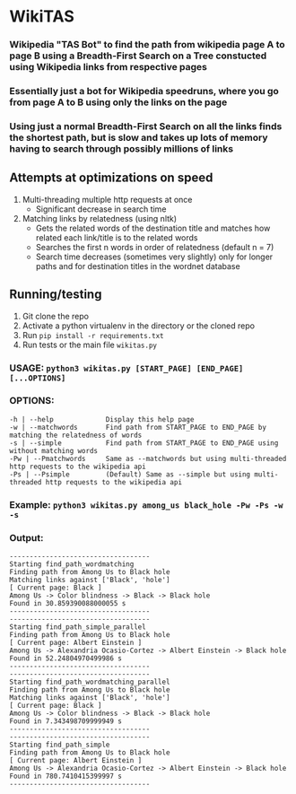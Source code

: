 # WikiTAS
### Wikipedia "TAS Bot" to find the path from wikipedia page A to page B using a Breadth-First Search on a Tree constucted using Wikipedia links from respective pages
### Essentially just a bot for Wikipedia speedruns, where you go from page A to B using only the links on the page
### Using just a normal Breadth-First Search on all the links finds the shortest path, but is slow and takes up lots of memory having to search through possibly millions of links

## Attempts at optimizations on speed
1. Multi-threading multiple http requests at once
    - Significant decrease in search time
2. Matching links by relatedness (using nltk)
    - Gets the related words of the destination title and matches how related each link/title is to the related words
    - Searches the first n words in order of relatedness (default n = 7)
    - Search time decreases (sometimes very slightly) only for longer paths and for destination titles in the wordnet database

## Running/testing
1. Git clone the repo
2. Activate a python virtualenv in the directory or the cloned repo
3. Run `pip install -r requirements.txt`
4. Run tests or the main file `wikitas.py`
### USAGE: `python3 wikitas.py [START_PAGE] [END_PAGE] [...OPTIONS]`
### OPTIONS:
    -h | --help             Display this help page
    -w | --matchwords       Find path from START_PAGE to END_PAGE by matching the relatedness of words
    -s | --simple           Find path from START_PAGE to END_PAGE using without matching words
    -Pw | --Pmatchwords     Same as --matchwords but using multi-threaded http requests to the wikipedia api
    -Ps | --Psimple         (Default) Same as --simple but using multi-threaded http requests to the wikipedia api
### Example: `python3 wikitas.py among_us black_hole -Pw -Ps -w -s`
### Output:
```
-----------------------------------
Starting find_path_wordmatching
Finding path from Among Us to Black hole
Matching links against ['Black', 'hole']
[ Current page: Black ]
Among Us -> Color blindness -> Black -> Black hole
Found in 30.859390088000055 s
-----------------------------------
-----------------------------------
Starting find_path_simple_parallel
Finding path from Among Us to Black hole
[ Current page: Albert Einstein ]
Among Us -> Alexandria Ocasio-Cortez -> Albert Einstein -> Black hole
Found in 52.24804970499986 s
-----------------------------------
-----------------------------------
Starting find_path_wordmatching_parallel
Finding path from Among Us to Black hole
Matching links against ['Black', 'hole']
[ Current page: Black ]
Among Us -> Color blindness -> Black -> Black hole
Found in 7.343498709999949 s
-----------------------------------
-----------------------------------
Starting find_path_simple
Finding path from Among Us to Black hole
[ Current page: Albert Einstein ]
Among Us -> Alexandria Ocasio-Cortez -> Albert Einstein -> Black hole
Found in 780.7410415399997 s
-----------------------------------
```
